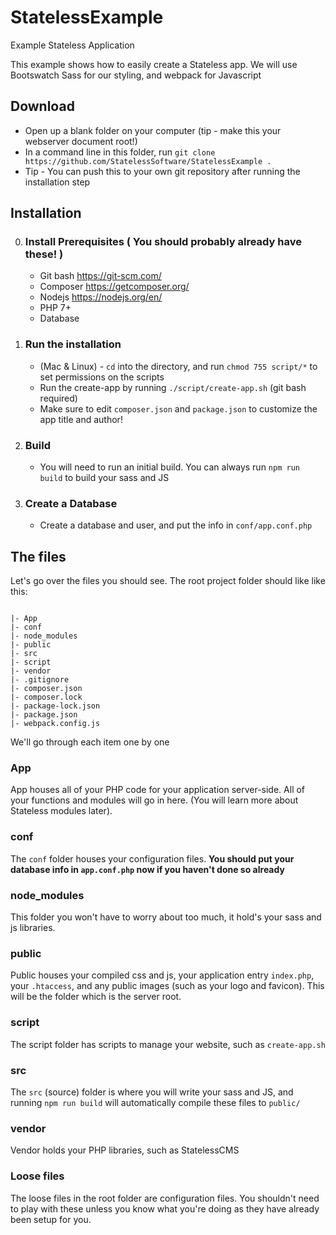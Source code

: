 # StatelessExample
Example Stateless Application

This example shows how to easily create a Stateless app.  We will use Bootswatch Sass for our styling, and webpack for Javascript

## Download

- Open up a blank folder on your computer (tip - make this your webserver document root!)
- In a command line in this folder, run `git clone https://github.com/StatelessSoftware/StatelessExample .`
- Tip - You can push this to your own git repository after running the installation step

## Installation

0. ### Install Prerequisites ( You should probably already have these! )

    - Git bash https://git-scm.com/
    - Composer https://getcomposer.org/
    - Nodejs https://nodejs.org/en/
    - PHP 7+
    - Database

1. ### Run the installation

    - (Mac & Linux) - `cd` into the directory, and run `chmod 755 script/*` to set permissions on the scripts
    - Run the create-app by running `./script/create-app.sh` (git bash required)
    - Make sure to edit `composer.json` and `package.json` to customize the app title and author!

2. ### Build

    - You will need to run an initial build.  You can always run `npm run build` to build your sass and JS

3. ### Create a Database

    - Create a database and user, and put the info in `conf/app.conf.php`

## The files

Let's go over the files you should see.  The root project folder should like like this:

```

|- App
|- conf
|- node_modules
|- public
|- src
|- script
|- vendor
|- .gitignore
|- composer.json
|- composer.lock
|- package-lock.json
|- package.json
|- webpack.config.js

```

We'll go through each item one by one

### App

App houses all of your PHP code for your application server-side.  All of your functions and modules will go in here.  (You will learn more about Stateless modules later).

### conf

The `conf` folder houses your configuration files.  **You should put your database info in `app.conf.php` now if you haven't done so already**

### node_modules

This folder you won't have to worry about too much, it hold's your sass and js libraries.

### public

Public houses your compiled css and js, your application entry `index.php`, your `.htaccess`, and any public images (such as your logo and favicon).  This will be the folder which is the server root.

### script

The script folder has scripts to manage your website, such as `create-app.sh`

### src

The `src` (source) folder is where you will write your sass and JS, and running `npm run build` will automatically compile these files to `public/`

### vendor

Vendor holds your PHP libraries, such as StatelessCMS

### Loose files

The loose files in the root folder are configuration files.  You shouldn't need to play with these unless you know what you're doing as they have already been setup for you.
